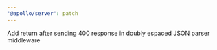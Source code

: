 ```yaml
---
'@apollo/server': patch
---
```


Add return after sending 400 response in doubly espaced JSON parser middleware
